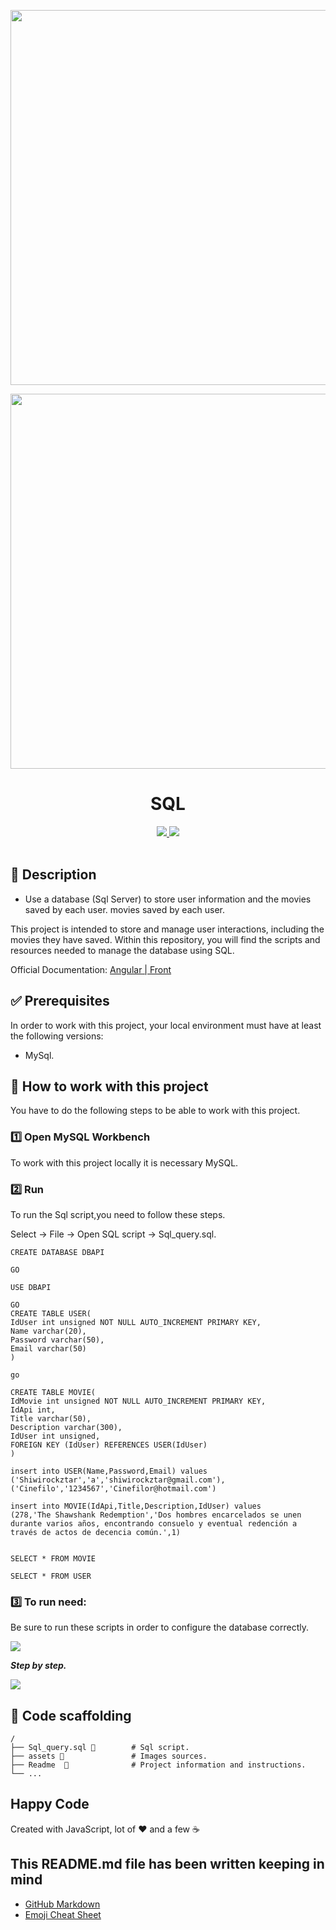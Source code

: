 <p align="center">
  <img src="./assets/Base de datos.PNG " width="600" />
</p>
<p align="center">
  <img src="./assets/Base de datos.PNG " width="600" />
</p>
<h1 align="center"> SQL</h1>

<p align="center">
  <a title="Twitter: Jose_leonardo" href="https://www.linkedin.com/in/jose-leonardo-poveda/">
    <img src="https://img.shields.io/badge/LinkedIn-0077B5?style=for-the-badge&logo=linkedin&logoColor=white">
  </a>  
  <a title="Github: Sponsors" href="https://github.com/shiwirockztar">
    <img src="https://img.shields.io/twitter/url?color=032f62&label=Github%20%40Shiwirockztar&logo=github&logoColor=FFFFFF&style=flat-square&url=https%3A%2F%2Fgithub.com%2Fsponsors%2FShiwirockztar">
  </a>
  <br />
  <br />
</p>

## 🔖 Description

- Use a database (Sql Server) to store user information and the movies saved by each user.
  movies saved by each user.

This project is intended to store and manage user interactions, including the movies they have saved. Within this repository, you will find the scripts and resources needed to manage the database using SQL.

Official Documentation: [Angular | Front](https://docs.angular.lat/docs)

## ✅ Prerequisites

In order to work with this project, your local environment must have at least the following versions:

- MySql.

## 📐 How to work with this project

You have to do the following steps to be able to work with this project.

### 1️⃣ Open MySQL Workbench

To work with this project locally it is necessary MySQL.

### 2️⃣ Run

To run the Sql script,you need to follow these steps.

Select -> File -> Open SQL script -> Sql_query.sql.

```
CREATE DATABASE DBAPI

GO

USE DBAPI

GO
CREATE TABLE USER(
IdUser int unsigned NOT NULL AUTO_INCREMENT PRIMARY KEY,
Name varchar(20),
Password varchar(50),
Email varchar(50)
)

go

CREATE TABLE MOVIE(
IdMovie int unsigned NOT NULL AUTO_INCREMENT PRIMARY KEY,
IdApi int,
Title varchar(50),
Description varchar(300),
IdUser int unsigned,
FOREIGN KEY (IdUser) REFERENCES USER(IdUser)
)

insert into USER(Name,Password,Email) values
('Shiwirockztar','a','shiwirockztar@gmail.com'),
('Cinefilo','1234567','Cinefilor@hotmail.com')

insert into MOVIE(IdApi,Title,Description,IdUser) values
(278,'The Shawshank Redemption','Dos hombres encarcelados se unen durante varios años, encontrando consuelo y eventual redención a través de actos de decencia común.',1)


SELECT * FROM MOVIE

SELECT * FROM USER
```

### 3️⃣ To run need:

Be sure to run these scripts in order to configure the database correctly.

<img src="./assets/run.PNG"/>

_**Step by step.**_

<img src="./assets/run2.PNG"/>

## 📂 Code scaffolding

```any
/
├── Sql_query.sql 📁        # Sql script.
├── assets 🌈               # Images sources.
├── Readme  📝              # Project information and instructions.
└── ...
```

## Happy Code

Created with JavaScript, lot of ❤️ and a few ☕️

## This README.md file has been written keeping in mind

- [GitHub Markdown](https://guides.github.com/features/mastering-markdown/)
- [Emoji Cheat Sheet](https://www.webfx.com/tools/emoji-cheat-sheet/)
